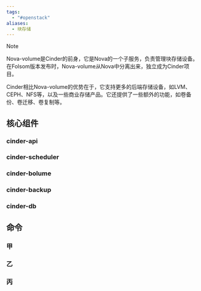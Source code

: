 ```yaml
---
tags:
  - "#openstack"
aliases:
  - 块存储
---
```

> [!note]
> Nova-volume是Cinder的前身，它是Nova的一个子服务，负责管理块存储设备。在Folsom版本发布时，Nova-volume从Nova中分离出来，独立成为Cinder项目。
> 
> Cinder相比Nova-volume的优势在于，它支持更多的后端存储设备，如LVM、CEPH、NFS等，以及一些商业存储产品。它还提供了一些额外的功能，如卷备份、卷迁移、卷复制等。

## 
## 核心组件

### cinder-api

### cinder-scheduler

### cinder-bolume

### cinder-backup

### cinder-db

## 命令

### 甲

### 乙

### 丙